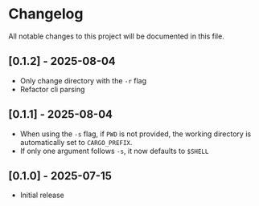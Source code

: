 # Changelog

All notable changes to this project will be documented in this file.

## [0.1.2] - 2025-08-04

- Only change directory with the `-r` flag
- Refactor cli parsing

## [0.1.1] - 2025-08-04

- When using the `-s` flag, if `PWD` is not provided, the working directory is automatically set to `CARGO_PREFIX`.
- If only one argument follows `-s`, it now defaults to `$SHELL`

## [0.1.0] - 2025-07-15

- Initial release

